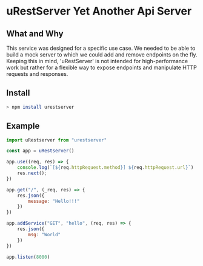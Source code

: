 # uRestServer Yet Another Api Server

## What and Why
This service was designed for a specific use case. We needed to be able to build a mock server to which we could add and remove endpoints on the fly. Keeping this in mind, 'uRestServer' is not intended for high-performance work but rather for a flexible way to expose endpoints and manipulate HTTP requests and responses.

## Install

```bash
> npm install urestserver
```

## Example

```javascript
import uRestserver from "urestserver"

const app = uRestserver()

app.use((req, res) => {
    console.log(`[${req.httpRequest.method}] ${req.httpRequest.url}`)
    res.next();
})

app.get("/", (_req, res) => {
    res.json({
        message: "Hello!!!"
    })
})

app.addService("GET", "hello", (req, res) => {
    res.json({
        msg: "World"
    })
})

app.listen(8080)
```
